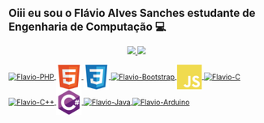 ## Oiii eu sou o Flávio Alves Sanches estudante de Engenharia de Computação 💻 
<div align="center">
  <a href="https://github.com/FlavioSanches">
  <img height="180em" src="https://github-readme-stats.vercel.app/api?username=FlavioSanches&show_icons=true&theme=dracula&include_all_commits=true&count_private=true"/>
  <img height="120em" src="https://github-readme-stats.vercel.app/api/top-langs/?username=FlavioSanches&layout=compact&langs_count=7&theme=dracula"/>
</div>
<div style="display: inline_block"><br>
  <img align="center" alt="Flavio-PHP" height="50" width="50" src="https://cdn.jsdelivr.net/gh/devicons/devicon/icons/php/php-original.svg">
  <img align="center" alt="Flavio-HTML" height="50" width="50" src="https://raw.githubusercontent.com/devicons/devicon/master/icons/html5/html5-original.svg">
  <img align="center" alt="Flavio-CSS" height="50" width="50" src="https://raw.githubusercontent.com/devicons/devicon/master/icons/css3/css3-original.svg">
  <img align="center" alt="Flavio-Bootstrap" height="50" width="50" src="https://cdn.jsdelivr.net/gh/devicons/devicon/icons/bootstrap/bootstrap-plain.svg">
  <img align="center" alt="Flavio-JS" height="50" width="50" src="https://raw.githubusercontent.com/devicons/devicon/master/icons/javascript/javascript-plain.svg">
  <img align="center" alt="Flavio-C" height="50" width="50" src="https://cdn.jsdelivr.net/gh/devicons/devicon/icons/c/c-original.svg">
   <img align="center" alt="Flavio-C++" height="50" width="50" src="https://cdn.jsdelivr.net/gh/devicons/devicon/icons/cplusplus/cplusplus-original.svg">
  <img align="center" alt="Flavio-C#" height="50" width="50" src="https://raw.githubusercontent.com/devicons/devicon/master/icons/csharp/csharp-original.svg">
  <img align="center" alt="Flavio-Java" height="50" width="50" src="https://cdn.jsdelivr.net/gh/devicons/devicon/icons/java/java-original-wordmark.svg">
  <img align="center" alt="Flavio-Arduino" height="50" width="50" src="https://cdn.jsdelivr.net/gh/devicons/devicon/icons/arduino/arduino-original-wordmark.svg">
  
  
 </div>
  
  ##
  
   <!--![Snake animation](https://github.com/FlavioSanches/FlavioSanches/blob/output/github-contribution-grid-snake.svg)-->

 
  
